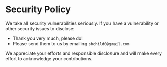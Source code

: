 # Security Policy

We take all security vulnerabilities seriously.
If you have a vulnerability or other security issues to disclose:

- Thank you very much, please do!
- Please send them to us by emailing `sbchild0@gmail.com`

We appreciate your efforts and responsible disclosure and will make every effort to acknowledge your contributions.
